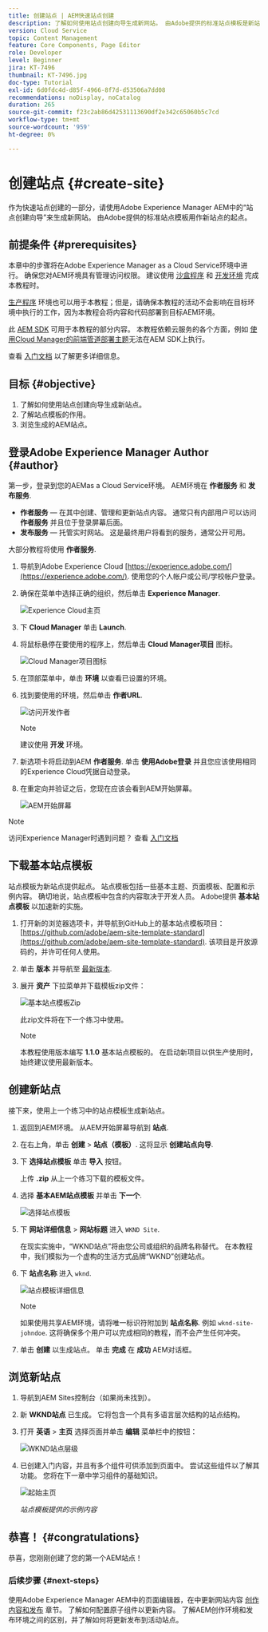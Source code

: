 ```yaml
---
title: 创建站点 | AEM快速站点创建
description: 了解如何使用站点创建向导生成新网站。 由Adobe提供的标准站点模板是新站点的起点。
version: Cloud Service
topic: Content Management
feature: Core Components, Page Editor
role: Developer
level: Beginner
jira: KT-7496
thumbnail: KT-7496.jpg
doc-type: Tutorial
exl-id: 6d0fdc4d-d85f-4966-8f7d-d53506a7dd08
recommendations: noDisplay, noCatalog
duration: 265
source-git-commit: f23c2ab86d42531113690df2e342c65060b5c7cd
workflow-type: tm+mt
source-wordcount: '959'
ht-degree: 0%

---
```


# 创建站点 {#create-site}

作为快速站点创建的一部分，请使用Adobe Experience Manager AEM中的“站点创建向导”来生成新网站。 由Adobe提供的标准站点模板用作新站点的起点。

## 前提条件 {#prerequisites}

本章中的步骤将在Adobe Experience Manager as a Cloud Service环境中进行。 确保您对AEM环境具有管理访问权限。 建议使用 [沙盒程序](https://experienceleague.adobe.com/docs/experience-manager-cloud-service/onboarding/getting-access/sandbox-programs/introduction-sandbox-programs.html) 和 [开发环境](https://experienceleague.adobe.com/docs/experience-manager-cloud-service/implementing/using-cloud-manager/manage-environments.html) 完成本教程时。

[生产程序](https://experienceleague.adobe.com/docs/experience-manager-cloud-service/content/implementing/using-cloud-manager/programs/introduction-production-programs.html) 环境也可以用于本教程；但是，请确保本教程的活动不会影响在目标环境中执行的工作，因为本教程会将内容和代码部署到目标AEM环境。

此 [AEM SDK](https://experienceleague.adobe.com/docs/experience-manager-learn/cloud-service/local-development-environment-set-up/aem-runtime.html) 可用于本教程的部分内容。 本教程依赖云服务的各个方面，例如 [使用Cloud Manager的前端管道部署主题](https://experienceleague.adobe.com/docs/experience-manager-learn/getting-started-wknd-tutorial-develop/site-template/theming.html)无法在AEM SDK上执行。

查看 [入门文档](https://experienceleague.adobe.com/docs/experience-manager-cloud-service/onboarding/home.html) 以了解更多详细信息。

## 目标 {#objective}

1. 了解如何使用站点创建向导生成新站点。
1. 了解站点模板的作用。
1. 浏览生成的AEM站点。

## 登录Adobe Experience Manager Author {#author}

第一步，登录到您的AEMas a Cloud Service环境。 AEM环境在 **作者服务** 和 **发布服务**.

* **作者服务**  — 在其中创建、管理和更新站点内容。 通常只有内部用户可以访问 **作者服务** 并且位于登录屏幕后面。
* **发布服务**  — 托管实时网站。 这是最终用户将看到的服务，通常公开可用。

大部分教程将使用 **作者服务**.

1. 导航到Adobe Experience Cloud [https://experience.adobe.com/](https://experience.adobe.com/). 使用您的个人帐户或公司/学校帐户登录。
1. 确保在菜单中选择正确的组织，然后单击 **Experience Manager**.

   ![Experience Cloud主页](assets/create-site/experience-cloud-home-screen.png)

1. 下 **Cloud Manager** 单击 **Launch**.
1. 将鼠标悬停在要使用的程序上，然后单击 **Cloud Manager项目** 图标。

   ![Cloud Manager项目图标](assets/create-site/cloud-manager-program-icon.png)

1. 在顶部菜单中，单击 **环境** 以查看已设置的环境。

1. 找到要使用的环境，然后单击 **作者URL**.

   ![访问开发作者](assets/create-site/access-dev-environment.png)

   >[!NOTE]
   >
   >建议使用 **开发** 环境。

1. 新选项卡将启动到AEM **作者服务**. 单击 **使用Adobe登录** 并且您应该使用相同的Experience Cloud凭据自动登录。

1. 在重定向并验证之后，您现在应该会看到AEM开始屏幕。

   ![AEM开始屏幕](assets/create-site/aem-start-screen.png)

>[!NOTE]
>
> 访问Experience Manager时遇到问题？ 查看 [入门文档](https://experienceleague.adobe.com/docs/experience-manager-cloud-service/onboarding/home.html)

## 下载基本站点模板

站点模板为新站点提供起点。 站点模板包括一些基本主题、页面模板、配置和示例内容。 确切地说，站点模板中包含的内容取决于开发人员。 Adobe提供 **基本站点模板** 以加速新的实施。

1. 打开新的浏览器选项卡，并导航到GitHub上的基本站点模板项目： [https://github.com/adobe/aem-site-template-standard](https://github.com/adobe/aem-site-template-standard). 该项目是开放源码的，并许可任何人使用。
1. 单击 **版本** 并导航至 [最新版本](https://github.com/adobe/aem-site-template-standard/releases/latest).
1. 展开 **资产** 下拉菜单并下载模板zip文件：

   ![基本站点模板Zip](assets/create-site/template-basic-zip-file.png)

   此zip文件将在下一个练习中使用。

   >[!NOTE]
   >
   > 本教程使用版本编写 **1.1.0** 基本站点模板的。 在启动新项目以供生产使用时，始终建议使用最新版本。

## 创建新站点

接下来，使用上一个练习中的站点模板生成新站点。

1. 返回到AEM环境。 从AEM开始屏幕导航到 **站点**.
1. 在右上角，单击 **创建** > **站点（模板）**. 这将显示 **创建站点向导**.
1. 下 **选择站点模板** 单击 **导入** 按钮。

   上传 **.zip** 从上一个练习下载的模板文件。

1. 选择 **基本AEM站点模板** 并单击 **下一个**.

   ![选择站点模板](assets/create-site/select-site-template.png)

1. 下 **网站详细信息** > **网站标题** 进入 `WKND Site`.

   在现实实施中，“WKND站点”将由您公司或组织的品牌名称替代。 在本教程中，我们模拟为一个虚构的生活方式品牌“WKND”创建站点。

1. 下 **站点名称** 进入 `wknd`.

   ![站点模板详细信息](assets/create-site/site-template-details.png)

   >[!NOTE]
   >
   > 如果使用共享AEM环境，请将唯一标识符附加到 **站点名称**. 例如 `wknd-site-johndoe`. 这将确保多个用户可以完成相同的教程，而不会产生任何冲突。

1. 单击 **创建** 以生成站点。 单击 **完成** 在 **成功** AEM对话框。

## 浏览新站点

1. 导航到AEM Sites控制台（如果尚未找到）。
1. 新 **WKND站点** 已生成。 它将包含一个具有多语言层次结构的站点结构。
1. 打开 **英语** > **主页** 选择页面并单击 **编辑** 菜单栏中的按钮：

   ![WKND站点层级](assets/create-site/wknd-site-starter-hierarchy.png)

1. 已创建入门内容，并且有多个组件可供添加到页面中。 尝试这些组件以了解其功能。 您将在下一章中学习组件的基础知识。

   ![起始主页](assets/create-site/start-home-page.png)

   *站点模板提供的示例内容*

## 恭喜！ {#congratulations}

恭喜，您刚刚创建了您的第一个AEM站点！

### 后续步骤 {#next-steps}

使用Adobe Experience Manager AEM中的页面编辑器，在中更新网站内容 [创作内容和发布](author-content-publish.md) 章节。 了解如何配置原子组件以更新内容。 了解AEM创作环境和发布环境之间的区别，并了解如何将更新发布到活动站点。
